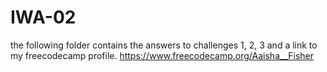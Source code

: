 # IWA-02
 the following folder contains the answers to challenges 1, 2, 3 and a link to my freecodecamp profile. 
https://www.freecodecamp.org/Aaisha__Fisher

